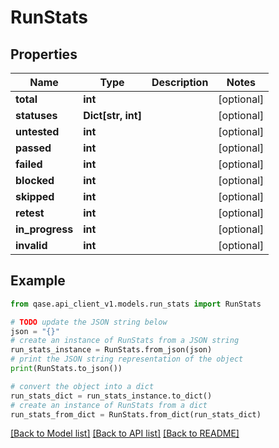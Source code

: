 # RunStats


## Properties

Name | Type | Description | Notes
------------ | ------------- | ------------- | -------------
**total** | **int** |  | [optional] 
**statuses** | **Dict[str, int]** |  | [optional] 
**untested** | **int** |  | [optional] 
**passed** | **int** |  | [optional] 
**failed** | **int** |  | [optional] 
**blocked** | **int** |  | [optional] 
**skipped** | **int** |  | [optional] 
**retest** | **int** |  | [optional] 
**in_progress** | **int** |  | [optional] 
**invalid** | **int** |  | [optional] 

## Example

```python
from qase.api_client_v1.models.run_stats import RunStats

# TODO update the JSON string below
json = "{}"
# create an instance of RunStats from a JSON string
run_stats_instance = RunStats.from_json(json)
# print the JSON string representation of the object
print(RunStats.to_json())

# convert the object into a dict
run_stats_dict = run_stats_instance.to_dict()
# create an instance of RunStats from a dict
run_stats_from_dict = RunStats.from_dict(run_stats_dict)
```
[[Back to Model list]](../README.md#documentation-for-models) [[Back to API list]](../README.md#documentation-for-api-endpoints) [[Back to README]](../README.md)



